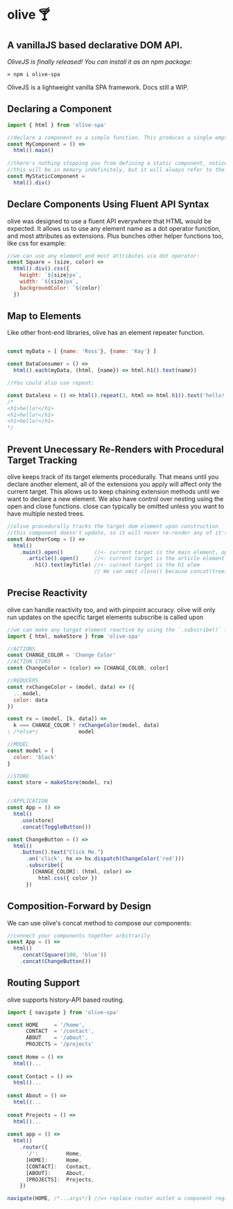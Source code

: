 # olive 🍸
## A vanillaJS based declarative DOM API.
_OliveJS is finally released! You can install it as an npm package:_
```
> npm i olive-spa
```

OliveJS is a lightweight vanilla SPA framework. Docs still a WIP. 

## Declaring a Component
```javascript
import { html } from 'olive-spa'

//declare a component as a simple function. This produces a single empty main element.
const MyComponent = () => 
  html().main()
  
//there's nothing stopping you from defining a static component, notice it's not a function.
//this will be in memory indefinitely, but it will always refer to the same DOM object.
const MyStaticComponent = 
  html().div()

```

## Declare Components Using Fluent API Syntax
olive was designed to use a fluent API everywhere that HTML would be expected. It allows us to use any element name as a dot operator function, and most attributes as extensions. Plus bunches other helper functions too, like css for example:

```javascript
//we can use any element and most attributes via dot operator:
const Square = (size, color) => 
  html().div().css({
    height: `${size}px`,
    width: `${size}px`,
    backgroundColor: `${color}`
  })
```
## Map to Elements
Like other front-end libraries, olive has an element repeater function.

```javascript

const myData = [ {name: 'Ross'}, {name: 'Kay'} ]

const DataConsumer = () =>
  html().each(myData, (html, {name}) => html.h1().text(name))

//You could also use repeat:

const Dataless = () => html().repeat(3, html => html.h1().text('hello!'))
/*
<h1>hello!</h1>
<h1>hello!</h1>
<h1>hello!</h1>
*/

```
## Prevent Unecessary Re-Renders with Procedural Target Tracking
olive keeps track of its target elements procedurally. That means until you declare another element, all of the extensions you apply will affect only the current target. This allows us to keep chaining extension methods until we want to declare a new element. We also have control over nesting using the open and close functions. close can typically be omitted unless you want to have multiple nested trees.
```javascript
//olive procedurally tracks the target dom element upon construction
//this component doesn't update, so it will never re-render any of it's parts unless replaced by parent updates.
const AnotherComp = () => 
  html()
    .main().open()          //<- current target is the main element, open() nests next elems
      .article().open()     //<- current target is the article element
        .h1().text(myTitle) //<- current target is the h1 elem
                            // We can omit close() because concat(tree) concatenates based on root elements.
```
## Precise Reactivity
olive can handle reactivity too, and with pinpoint accuracy. olive will only run updates on the specific target elements subscribe is called upon

```javascript
//we can make any target element reactive by using the `.subscribe()` function combined with a state store.
import { html, makeStore } from 'olive-spa'

//ACTIONS
const CHANGE_COLOR = 'Change Color'
//ACTION CTORS
const ChangeColor = (color) => [CHANGE_COLOR, color]

//REDUCERS
const rxChangeColor = (model, data) => ({
  ...model,
  color: data
})

const rx = (model, [k, data]) =>
  k === CHANGE_COLOR ? rxChangeColor(model, data)
: /*else*/             model

//MODEL
const model = {
  color: 'black'
}

//STORE
const store = makeStore(model, rx)


//APPLICATION
const App = () =>
  html()
    .use(store)
    .concat(ToggleButton())

const ChangeButton = () => 
  html()
    .button().text("Click Me.")
      .on('click', hx => hx.dispatch(ChangeColor('red')))
      .subscribe({                          
        [CHANGE_COLOR]: (html, color) =>
          html.css({ color })
      })
```

## Composition-Forward by Design
We can use olive's concat method to compose our components:

```javascript
//connect your components together arbitrarily
const App = () =>
  html()
    .concat(Square(100, 'blue'))
    .concat(ChangeButton())
```

## Routing Support
olive supports history-API based routing.

```javascript
import { navigate } from 'olive-spa'

const HOME     = '/home',
      CONTACT  = '/contact',
      ABOUT    = '/about',
      PROJECTS = '/projects'
      
const Home = () => 
  html()...
  
const Contact = () => 
  html()...
  
const About = () => 
  html()...
  
const Projects = () => 
  html()...
      
const app = () => 
  html()
    .router({
      '/':         Home,
      [HOME]:      Home,
      [CONTACT]:   Contact,
      [ABOUT]:     About,
      [PROJECTS]:  Projects,
    })

navigate(HOME, /*...args*/) //=> replace router outlet w component registered to HOME
```
